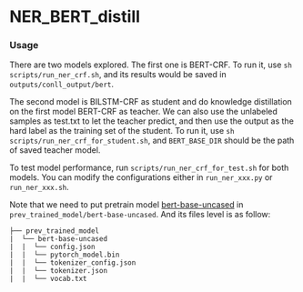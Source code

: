 # NER_BERT_distill

### Usage
There are two models explored. The first one is BERT-CRF. To run it, use `sh scripts/run_ner_crf.sh`, and its results would be saved in `outputs/conll_output/bert`.

The second model is BILSTM-CRF as student and do knowledge distillation on the first model BERT-CRF as teacher.
We can also use the unlabeled samples as test.txt to let the teacher predict, and then use the output as the hard label as the training set of the student.
To run it, use `sh scripts/run_ner_crf_for_student.sh`, and `BERT_BASE_DIR` should be the path of saved teacher model.

To test model performance, run `scripts/run_ner_crf_for_test.sh` for both models. You can modify the configurations either in `run_ner_xxx.py` or `run_ner_xxx.sh`.

Note that we need to put pretrain model [bert-base-uncased](https://huggingface.co/bert-base-uncased?text=Paris+is+the+%5BMASK%5D+of+France.)
in `prev_trained_model/bert-base-uncased`. And its files level is as follow:
```
├── prev_trained_model
|  └── bert-base-uncased
|  |  └── config.json
|  |  └── pytorch_model.bin
|  |  └── tokenizer_config.json
|  |  └── tokenizer.json
|  |  └── vocab.txt
```